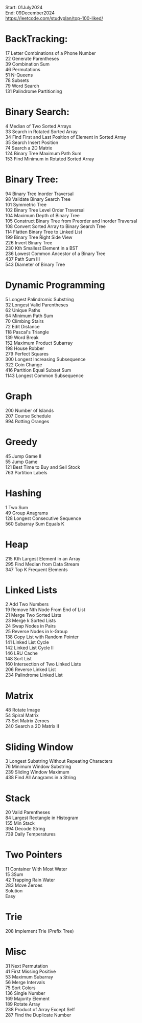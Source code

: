 Start: 01July2024</br>
End: 09December2024</br>
https://leetcode.com/studyplan/top-100-liked/</br>

# BackTracking:</br>
17 Letter Combinations of a Phone Number</br>
22 Generate Parentheses</br>
39 Combination Sum</br>
46 Permutations</br>
51 N-Queens</br>
78 Subsets</br>
79 Word Search</br>
131 Palindrome Partitioning</br>

# Binary Search:</br>
4 Median of Two Sorted Arrays</br>
33 Search in Rotated Sorted Array</br>
34 Find First and Last Position of Element in Sorted Array</br>
35 Search Insert Position</br>
74 Search a 2D Matrix</br>
124 Binary Tree Maximum Path Sum</br>
153 Find Minimum in Rotated Sorted Array</br>

# Binary Tree:</br>
94 Binary Tree Inorder Traversal</br>
98 Validate Binary Search Tree</br>
101 Symmetric Tree</br>
102 Binary Tree Level Order Traversal</br>
104 Maximum Depth of Binary Tree</br>
105 Construct Binary Tree from Preorder and Inorder Traversal</br>
108 Convert Sorted Array to Binary Search Tree</br>
114 Flatten Binary Tree to Linked List</br>
199 Binary Tree Right Side View</br>
226 Invert Binary Tree</br>
230 Kth Smallest Element in a BST</br>
236 Lowest Common Ancestor of a Binary Tree</br>
437 Path Sum III</br>
543 Diameter of Binary Tree</br>

# Dynamic Programming</br>
5 Longest Palindromic Substring</br>
32 Longest Valid Parentheses</br>
62 Unique Paths</br>
64 Minimum Path Sum</br>
70 Climbing Stairs</br>
72 Edit Distance</br>
118 Pascal's Triangle</br>
139 Word Break</br>
152 Maximum Product Subarray</br>
198 House Robber</br>
279 Perfect Squares</br>
300 Longest Increasing Subsequence</br>
322 Coin Change</br>
416 Partition Equal Subset Sum</br>
1143 Longest Common Subsequence</br>

# Graph</br>
200 Number of Islands</br>
207 Course Schedule</br>
994 Rotting Oranges</br>

# Greedy</br>
45 Jump Game II</br>
55 Jump Game</br>
121 Best Time to Buy and Sell Stock</br>
763 Partition Labels</br>

# Hashing</br>
1 Two Sum</br>
49 Group Anagrams</br>
128 Longest Consecutive Sequence</br>
560 Subarray Sum Equals K</br>

# Heap</br>
215 Kth Largest Element in an Array</br>
295 Find Median from Data Stream</br>
347 Top K Frequent Elements</br>

# Linked Lists</br>
2 Add Two Numbers</br>
19 Remove Nth Node From End of List</br>
21 Merge Two Sorted Lists</br>
23 Merge k Sorted Lists</br>
24 Swap Nodes in Pairs</br>
25 Reverse Nodes in k-Group</br>
138 Copy List with Random Pointer</br>
141 Linked List Cycle</br>
142 Linked List Cycle II</br>
146 LRU Cache</br>
148 Sort List</br>
160 Intersection of Two Linked Lists</br>
206 Reverse Linked List</br>
234 Palindrome Linked List</br>

# Matrix</br>
48 Rotate Image</br>
54 Spiral Matrix</br>
73 Set Matrix Zeroes</br>
240 Search a 2D Matrix II</br>

# Sliding Window</br>
3 Longest Substring Without Repeating Characters</br>
76 Minimum Window Substring</br>
239 Sliding Window Maximum</br>
438 Find All Anagrams in a String</br>

# Stack</br>
20 Valid Parentheses</br>
84 Largest Rectangle in Histogram</br>
155 Min Stack</br>
394 Decode String</br>
739 Daily Temperatures</br>

# Two Pointers</br>
11 Container With Most Water</br>
15 3Sum</br>
42 Trapping Rain Water</br>
283 Move Zeroes</br>
Solution</br>
Easy</br>

# Trie</br>
208 Implement Trie (Prefix Tree)</br>

# Misc</br>
31 Next Permutation</br>
41 First Missing Positive</br>
53 Maximum Subarray</br>
56 Merge Intervals</br>
75 Sort Colors</br>
136 Single Number</br>
169 Majority Element</br>
189 Rotate Array</br>
238 Product of Array Except Self</br>
287 Find the Duplicate Number </br>
